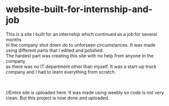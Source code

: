 # website-built-for-internship-and-job

This is a site I built for an internship which continued as a job for several months <br>
til the company shut down do to unforseen circumstances. It was made using different parts that I edited and polished. <br>
The hardest part was creating this site with no help from anyone in the company <br>
as there was no IT department other than myself. It was a start-up truck company and I had to learn everything from scratch.<br><br><br>


//Entire site is uploaded here. It was made using weebly so code is not very clean. But this project is now done and uploaded. 
